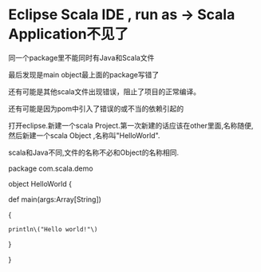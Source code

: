 # Eclipse Scala IDE , run as -&gt; Scala Application不见了

同一个package里不能同时有Java和Scala文件

最后发现是main object最上面的package写错了

还有可能是其他scala文件出现错误，阻止了项目的正常编译。

还有可能是因为pom中引入了错误的或不当的依赖引起的

打开eclipse.新建一个scala Project.第一次新建的话应该在other里面,名称随便,然后新建一个scala Object ,名称叫"HelloWorld".

scala和Java不同,文件的名称不必和Object的名称相同.

package com.scala.demo

object HelloWorld {

def main\(args:Array\[String\]\)

{

```
println\("Hello world!"\)  
```

}

}



